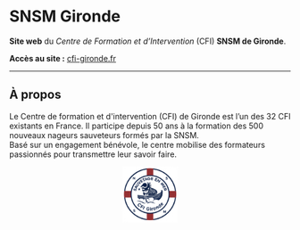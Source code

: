 #  SNSM Gironde 


**Site web** du *Centre de Formation et d’Intervention* (CFI) **SNSM de Gironde**. 

 **Accès au site :** [cfi-gironde.fr](https://cfi-gironde.fr/)

---

## À propos
Le Centre de formation et d'intervention (CFI) de Gironde est l’un des 32 CFI existants en France. 
Il participe depuis 50 ans à la formation des 500 nouveaux nageurs sauveteurs formés par la SNSM.  
Basé sur un engagement bénévole, le centre mobilise des formateurs passionnés pour transmettre leur savoir faire.    

<p align="center">
  <img src="img/web/logo_cfi.png" width="100">
</p>